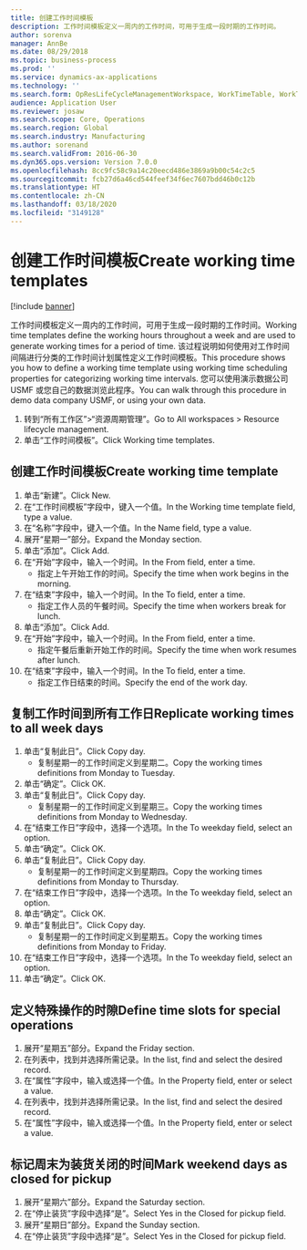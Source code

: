 ```yaml
---
title: 创建工作时间模板
description: 工作时间模板定义一周内的工作时间，可用于生成一段时期的工作时间。
author: sorenva
manager: AnnBe
ms.date: 08/29/2018
ms.topic: business-process
ms.prod: ''
ms.service: dynamics-ax-applications
ms.technology: ''
ms.search.form: OpResLifeCycleManagementWorkspace, WorkTimeTable, WorkTimeCopyDayDialog
audience: Application User
ms.reviewer: josaw
ms.search.scope: Core, Operations
ms.search.region: Global
ms.search.industry: Manufacturing
ms.author: sorenand
ms.search.validFrom: 2016-06-30
ms.dyn365.ops.version: Version 7.0.0
ms.openlocfilehash: 8cc9fc58c9a14c20eecd486e3869a9b00c54c2c5
ms.sourcegitcommit: fcb27d6a46cd544feef34f6ec7607bdd46b0c12b
ms.translationtype: HT
ms.contentlocale: zh-CN
ms.lasthandoff: 03/18/2020
ms.locfileid: "3149128"
---
```

# <a name="create-working-time-templates"></a><span data-ttu-id="6aa29-103">创建工作时间模板</span><span class="sxs-lookup"><span data-stu-id="6aa29-103">Create working time templates</span></span>

[!include [banner](../../includes/banner.md)]

<span data-ttu-id="6aa29-104">工作时间模板定义一周内的工作时间，可用于生成一段时期的工作时间。</span><span class="sxs-lookup"><span data-stu-id="6aa29-104">Working time templates define the working hours throughout a week and are used to generate working times for a period of time.</span></span> <span data-ttu-id="6aa29-105">该过程说明如何使用对工作时间间隔进行分类的工作时间计划属性定义工作时间模板。</span><span class="sxs-lookup"><span data-stu-id="6aa29-105">This procedure shows you how to define a working time template using working time scheduling properties for categorizing working time intervals.</span></span> <span data-ttu-id="6aa29-106">您可以使用演示数据公司 USMF 或您自己的数据浏览此程序。</span><span class="sxs-lookup"><span data-stu-id="6aa29-106">You can walk through this procedure in demo data company USMF, or using your own data.</span></span>

1. <span data-ttu-id="6aa29-107">转到“所有工作区”>“资源周期管理”。</span><span class="sxs-lookup"><span data-stu-id="6aa29-107">Go to All workspaces > Resource lifecycle management.</span></span>
2. <span data-ttu-id="6aa29-108">单击“工作时间模板”。</span><span class="sxs-lookup"><span data-stu-id="6aa29-108">Click Working time templates.</span></span>

## <a name="create-working-time-template"></a><span data-ttu-id="6aa29-109">创建工作时间模板</span><span class="sxs-lookup"><span data-stu-id="6aa29-109">Create working time template</span></span>
1. <span data-ttu-id="6aa29-110">单击“新建”。</span><span class="sxs-lookup"><span data-stu-id="6aa29-110">Click New.</span></span>
2. <span data-ttu-id="6aa29-111">在“工作时间模板”字段中，键入一个值。</span><span class="sxs-lookup"><span data-stu-id="6aa29-111">In the Working time template field, type a value.</span></span>
3. <span data-ttu-id="6aa29-112">在“名称”字段中，键入一个值。</span><span class="sxs-lookup"><span data-stu-id="6aa29-112">In the Name field, type a value.</span></span>
4. <span data-ttu-id="6aa29-113">展开“星期一”部分。</span><span class="sxs-lookup"><span data-stu-id="6aa29-113">Expand the Monday section.</span></span>
5. <span data-ttu-id="6aa29-114">单击“添加”。</span><span class="sxs-lookup"><span data-stu-id="6aa29-114">Click Add.</span></span>
6. <span data-ttu-id="6aa29-115">在“开始”字段中，输入一个时间。</span><span class="sxs-lookup"><span data-stu-id="6aa29-115">In the From field, enter a time.</span></span>
    * <span data-ttu-id="6aa29-116">指定上午开始工作的时间。</span><span class="sxs-lookup"><span data-stu-id="6aa29-116">Specify the time when work begins in the morning.</span></span>  
7. <span data-ttu-id="6aa29-117">在“结束”字段中，输入一个时间。</span><span class="sxs-lookup"><span data-stu-id="6aa29-117">In the To field, enter a time.</span></span>
    * <span data-ttu-id="6aa29-118">指定工作人员的午餐时间。</span><span class="sxs-lookup"><span data-stu-id="6aa29-118">Specify the time when workers break for lunch.</span></span>  
8. <span data-ttu-id="6aa29-119">单击“添加”。</span><span class="sxs-lookup"><span data-stu-id="6aa29-119">Click Add.</span></span>
9. <span data-ttu-id="6aa29-120">在“开始”字段中，输入一个时间。</span><span class="sxs-lookup"><span data-stu-id="6aa29-120">In the From field, enter a time.</span></span>
    * <span data-ttu-id="6aa29-121">指定午餐后重新开始工作的时间。</span><span class="sxs-lookup"><span data-stu-id="6aa29-121">Specify the time when work resumes after lunch.</span></span>  
10. <span data-ttu-id="6aa29-122">在“结束”字段中，输入一个时间。</span><span class="sxs-lookup"><span data-stu-id="6aa29-122">In the To field, enter a time.</span></span>
    * <span data-ttu-id="6aa29-123">指定工作日结束的时间。</span><span class="sxs-lookup"><span data-stu-id="6aa29-123">Specify the end of the work day.</span></span>  

## <a name="replicate-working-times-to-all-week-days"></a><span data-ttu-id="6aa29-124">复制工作时间到所有工作日</span><span class="sxs-lookup"><span data-stu-id="6aa29-124">Replicate working times to all week days</span></span>
1. <span data-ttu-id="6aa29-125">单击“复制此日”。</span><span class="sxs-lookup"><span data-stu-id="6aa29-125">Click Copy day.</span></span>
    * <span data-ttu-id="6aa29-126">复制星期一的工作时间定义到星期二。</span><span class="sxs-lookup"><span data-stu-id="6aa29-126">Copy the working times definitions from Monday to Tuesday.</span></span>  
2. <span data-ttu-id="6aa29-127">单击“确定”。</span><span class="sxs-lookup"><span data-stu-id="6aa29-127">Click OK.</span></span>
3. <span data-ttu-id="6aa29-128">单击“复制此日”。</span><span class="sxs-lookup"><span data-stu-id="6aa29-128">Click Copy day.</span></span>
    * <span data-ttu-id="6aa29-129">复制星期一的工作时间定义到星期三。</span><span class="sxs-lookup"><span data-stu-id="6aa29-129">Copy the working times definitions from Monday to Wednesday.</span></span>  
4. <span data-ttu-id="6aa29-130">在“结束工作日”字段中，选择一个选项。</span><span class="sxs-lookup"><span data-stu-id="6aa29-130">In the To weekday field, select an option.</span></span>
5. <span data-ttu-id="6aa29-131">单击“确定”。</span><span class="sxs-lookup"><span data-stu-id="6aa29-131">Click OK.</span></span>
6. <span data-ttu-id="6aa29-132">单击“复制此日”。</span><span class="sxs-lookup"><span data-stu-id="6aa29-132">Click Copy day.</span></span>
    * <span data-ttu-id="6aa29-133">复制星期一的工作时间定义到星期四。</span><span class="sxs-lookup"><span data-stu-id="6aa29-133">Copy the working times definitions from Monday to Thursday.</span></span>  
7. <span data-ttu-id="6aa29-134">在“结束工作日”字段中，选择一个选项。</span><span class="sxs-lookup"><span data-stu-id="6aa29-134">In the To weekday field, select an option.</span></span>
8. <span data-ttu-id="6aa29-135">单击“确定”。</span><span class="sxs-lookup"><span data-stu-id="6aa29-135">Click OK.</span></span>
9. <span data-ttu-id="6aa29-136">单击“复制此日”。</span><span class="sxs-lookup"><span data-stu-id="6aa29-136">Click Copy day.</span></span>
    * <span data-ttu-id="6aa29-137">复制星期一的工作时间定义到星期五。</span><span class="sxs-lookup"><span data-stu-id="6aa29-137">Copy the working times definitions from Monday to Friday.</span></span>  
10. <span data-ttu-id="6aa29-138">在“结束工作日”字段中，选择一个选项。</span><span class="sxs-lookup"><span data-stu-id="6aa29-138">In the To weekday field, select an option.</span></span>
11. <span data-ttu-id="6aa29-139">单击“确定”。</span><span class="sxs-lookup"><span data-stu-id="6aa29-139">Click OK.</span></span>

## <a name="define-time-slots-for-special-operations"></a><span data-ttu-id="6aa29-140">定义特殊操作的时隙</span><span class="sxs-lookup"><span data-stu-id="6aa29-140">Define time slots for special operations</span></span>
1. <span data-ttu-id="6aa29-141">展开“星期五”部分。</span><span class="sxs-lookup"><span data-stu-id="6aa29-141">Expand the Friday section.</span></span>
2. <span data-ttu-id="6aa29-142">在列表中，找到并选择所需记录。</span><span class="sxs-lookup"><span data-stu-id="6aa29-142">In the list, find and select the desired record.</span></span>
3. <span data-ttu-id="6aa29-143">在“属性”字段中，输入或选择一个值。</span><span class="sxs-lookup"><span data-stu-id="6aa29-143">In the Property field, enter or select a value.</span></span>
4. <span data-ttu-id="6aa29-144">在列表中，找到并选择所需记录。</span><span class="sxs-lookup"><span data-stu-id="6aa29-144">In the list, find and select the desired record.</span></span>
5. <span data-ttu-id="6aa29-145">在“属性”字段中，输入或选择一个值。</span><span class="sxs-lookup"><span data-stu-id="6aa29-145">In the Property field, enter or select a value.</span></span>

## <a name="mark-weekend-days-as-closed-for-pickup"></a><span data-ttu-id="6aa29-146">标记周末为装货关闭的时间</span><span class="sxs-lookup"><span data-stu-id="6aa29-146">Mark weekend days as closed for pickup</span></span>
1. <span data-ttu-id="6aa29-147">展开“星期六”部分。</span><span class="sxs-lookup"><span data-stu-id="6aa29-147">Expand the Saturday section.</span></span>
2. <span data-ttu-id="6aa29-148">在“停止装货”字段中选择“是”。</span><span class="sxs-lookup"><span data-stu-id="6aa29-148">Select Yes in the Closed for pickup field.</span></span>
3. <span data-ttu-id="6aa29-149">展开“星期日”部分。</span><span class="sxs-lookup"><span data-stu-id="6aa29-149">Expand the Sunday section.</span></span>
4. <span data-ttu-id="6aa29-150">在“停止装货”字段中选择“是”。</span><span class="sxs-lookup"><span data-stu-id="6aa29-150">Select Yes in the Closed for pickup field.</span></span>

